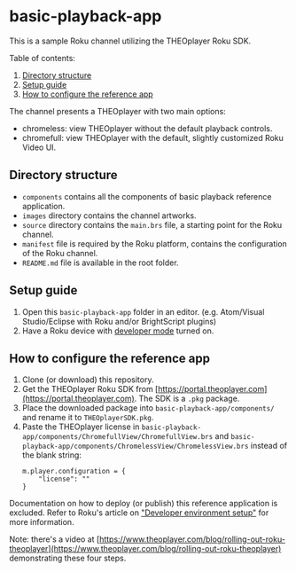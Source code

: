 # basic-playback-app

This is a sample Roku channel utilizing the THEOplayer Roku SDK.

Table of contents:

1. [Directory structure](#directory-structure)
2. [Setup guide](#setup-guide)
3. [How to configure the reference app](#how-to-configure-the-reference-app)

The channel presents a THEOplayer with two main options:

 - chromeless: view THEOplayer without the default playback controls.
 - chromefull: view THEOplayer with the default, slightly customized Roku Video UI.
 
## Directory structure

 - `components` contains all the components of basic playback reference application.
 - `images` directory contains the channel artworks.
 - `source` directory contains the `main.brs` file, a starting point for the Roku channel.
 - `manifest` file is required by the Roku platform, contains the configuration of the Roku channel.
 - `README.md` file is available in the root folder.

## Setup guide

1. Open this `basic-playback-app` folder in an editor. (e.g. Atom/Visual Studio/Eclipse with Roku and/or BrightScript plugins)
2. Have a Roku device with [developer mode](https://blog.roku.com/developer/developer-setup-guide) turned on.

## How to configure the reference app

1. Clone (or download) this repository.
2. Get the THEOplayer Roku SDK from [https://portal.theoplayer.com](https://portal.theoplayer.com). The SDK is a `.pkg` package.
3. Place the downloaded package into `basic-playback-app/components/` and rename it to `THEOplayerSDK.pkg`.
4. Paste the THEOplayer license in `basic-playback-app/components/ChromefullView/ChromefullView.brs` and `basic-playback-app/components/ChromelessView/ChromelessView.brs` instead of the blank string:
    ```brightscript
    m.player.configuration = {
        "license": ""
    }
    ```

Documentation on how to deploy (or publish) this reference application is excluded. 
Refer to Roku's article on ["Developer environment setup"](https://developer.roku.com/docs/developer-program/getting-started/developer-setup.md) for more information.

Note: there's a video at [https://www.theoplayer.com/blog/rolling-out-roku-theoplayer](https://www.theoplayer.com/blog/rolling-out-roku-theoplayer) demonstrating these four steps.